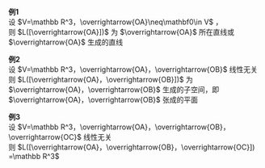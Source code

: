 **例1**  
设  $V=\mathbb R^3，\overrightarrow{OA}\neq\mathbf0\in V$ ，  
则 $L([\overrightarrow{OA}])$ 为 $\overrightarrow{OA}$ 所在直线或 $\overrightarrow{OA}$ 生成的直线  
  
**例2**  
设  $V=\mathbb R^3，\overrightarrow{OA}，\overrightarrow{OB}$  线性无关  
则 $L([\overrightarrow{OA}，\overrightarrow{OB}])$ 为 $\overrightarrow{OA}，\overrightarrow{OB}$ 生成的子空间，即 $\overrightarrow{OA}，\overrightarrow{OB}$ 张成的平面  
  
**例3**  
设  $V=\mathbb R^3，\overrightarrow{OA}，\overrightarrow{OB}，\overrightarrow{OC}$  线性无关  
则 $L([\overrightarrow{OA}，\overrightarrow{OB}，\overrightarrow{OC}])  
=\mathbb R^3$  
